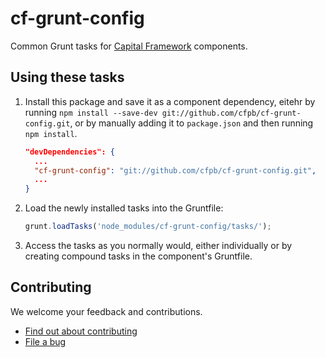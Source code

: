 # cf-grunt-config

Common Grunt tasks for [Capital Framework](https://github.com/cfpb/capital-framework) components.

## Using these tasks

1. Install this package and save it as a component dependency, eitehr by running
   `npm install --save-dev git://github.com/cfpb/cf-grunt-config.git`,
   or by manually adding it to `package.json` and then running `npm install`.
   ```json
   "devDependencies": {
     ...
     "cf-grunt-config": "git://github.com/cfpb/cf-grunt-config.git",
     ...
   }
   ```
2. Load the newly installed tasks into the Gruntfile:
   ```js
   grunt.loadTasks('node_modules/cf-grunt-config/tasks/');
   ```
3. Access the tasks as you normally would, either individually or by creating
   compound tasks in the component's Gruntfile.


## Contributing

We welcome your feedback and contributions.

- [Find out about contributing](https://github.com/cfpb/cf-grunt-config/blob/master/CONTRIBUTING.md)
- [File a bug](https://github.com/cfpb/cf-grunt-config/issues/new?body=%23%23%20URL%0D%0D%0D%23%23%20Actual%20Behavior%0D%0D%0D%23%23%20Expected%20Behavior%0D%0D%0D%23%23%20Steps%20to%20Reproduce%0D%0D%0D%23%23%20Screenshot&labels=bug)
